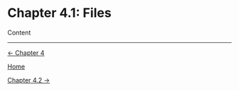# Chapter 4.1: Files

Content

---

[← Chapter 4](Chapter%204%20%20b4031.md)

[Home](../../AiredDev%20b02d5/Notes%20on%20M%2061e3e.md)

[Chapter 4.2 →](Chapter%204%20%2072bde.md)